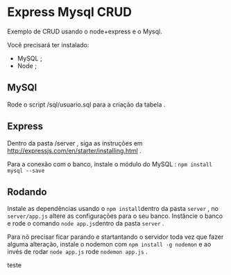 # Express Mysql CRUD

Exemplo de CRUD usando o node+express e o Mysql.

Você precisará ter instalado:

- MySQL ;
- Node ;

## MySQl

Rode o script /sql/usuario.sql para a criação da tabela .

## Express

Dentro da pasta /server , siga as instruções em http://expressjs.com/en/starter/installing.html .

Para a conexão com o banco, instale o módulo do MySQL : `npm install mysql --save`

## Rodando

Instale as dependências usando o `npm install`dentro da pasta `server` , no `server/app.js` altere as configurações para o seu banco. Instâncie o banco e rode o comando `node app.js`dentro da pasta `server` .

Para nõ precisar ficar parando e startantando o servidor toda vez que fazer alguma alteração, instale o nodemon com `npm install -g nodemon` e ao invés de rodar `node app.js` rode `nodemon app.js` .

teste
